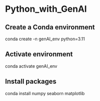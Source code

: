# Python_with_GenAI

## Create a Conda environment
conda create -n genAI_env python=3.11

## Activate environment
conda activate genAI_env

## Install packages
conda install numpy seaborn matplotlib




